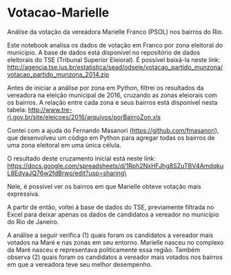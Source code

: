 # Votacao-Marielle
Análise da votação da vereadora Marielle Franco (PSOL) nos bairros do Rio.

Este notebook analisa os dados de votação em Franco por zona eleitoral do município. A base de dados está disponível no repositório de dados eleitorais do TSE (Tribunal Superior Eleioral). É possível baixá-la neste link: http://agencia.tse.jus.br/estatistica/sead/odsele/votacao_partido_munzona/votacao_partido_munzona_2014.zip

Antes de iniciar a análise por zona em Python, filtrei os resultados da vereadora na eleição municipal de 2016, cruzando as zonas eleiorais com os bairros. A relação entre cada zona e seus bairros está disponível nesta tabela: http://www.tre-rj.gov.br/site/eleicoes/2016/arquivos/porBairroZon.xls

Contei com a ajuda do Fernando Masanori (https://github.com/fmasanori), que desenvolveu um código em Python para agregar todas os bairros de uma zona eleitoral em uma única célula.

O resultado deste cruzamento inicial está neste link: https://docs.google.com/spreadsheets/d/1Rph2NxHFJhg8SZuTBV4AmdqkuL8EdyaJQ76w2fdBrwo/edit?usp=sharing\

Nele, é possível ver os bairros em que Marielle obteve votação mais expressiva.

A partir de então, voltei à base de dados do TSE, previamente filtrada no Excel para deixar apenas os dados de candidatos a vereador no município do Rio de Janeiro.

A análise a seguir verifica (1) quais foram os candidatos a vereador mais votados na Maré e nas zonas em seu entorno. Marielle nasceu no complexo da Maré nasceu e representava politicamente essa região. Também observa (2) quais foram os candidatos a vereador mais votados nos bairros em que a vereadora teve seu melhor desempenho.

